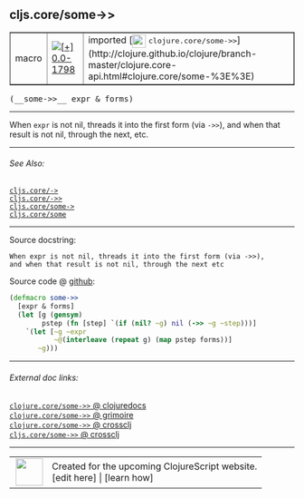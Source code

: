 ## cljs.core/some->>



 <table border="1">
<tr>
<td>macro</td>
<td><a href="https://github.com/cljsinfo/cljs-api-docs/tree/0.0-1798"><img valign="middle" alt="[+] 0.0-1798" title="Added in 0.0-1798" src="https://img.shields.io/badge/+-0.0--1798-lightgrey.svg"></a> </td>
<td>
imported [<img height="24px" valign="middle" src="http://i.imgur.com/1GjPKvB.png"> <samp>clojure.core/some->></samp>](http://clojure.github.io/clojure/branch-master/clojure.core-api.html#clojure.core/some-%3E%3E)
</td>
</tr>
</table>


 <samp>
(__some->>__ expr & forms)<br>
</samp>

---

When `expr` is not nil, threads it into the first form (via `->>`), and when
that result is not nil, through the next, etc.

---


###### See Also:

[`cljs.core/->`](cljs.core_-GT.md)<br>
[`cljs.core/->>`](cljs.core_-GTGT.md)<br>
[`cljs.core/some->`](cljs.core_some-GT.md)<br>
[`cljs.core/some`](cljs.core_some.md)<br>

---


Source docstring:

```
When expr is not nil, threads it into the first form (via ->>),
and when that result is not nil, through the next etc
```


Source code @ [github](https://github.com/clojure/clojure/blob/clojure-1.7.0-beta2/src/clj/clojure/core.clj#L7278-L7287):

```clj
(defmacro some->>
  [expr & forms]
  (let [g (gensym)
        pstep (fn [step] `(if (nil? ~g) nil (->> ~g ~step)))]
    `(let [~g ~expr
           ~@(interleave (repeat g) (map pstep forms))]
       ~g)))
```

<!--
Repo - tag - source tree - lines:

 <pre>
clojure @ clojure-1.7.0-beta2
└── src
    └── clj
        └── clojure
            └── <ins>[core.clj:7278-7287](https://github.com/clojure/clojure/blob/clojure-1.7.0-beta2/src/clj/clojure/core.clj#L7278-L7287)</ins>
</pre>

-->

---



###### External doc links:

[`clojure.core/some->>` @ clojuredocs](http://clojuredocs.org/clojure.core/some->>)<br>
[`clojure.core/some->>` @ grimoire](http://conj.io/store/v1/org.clojure/clojure/1.7.0-beta3/clj/clojure.core/some-%3E%3E/)<br>
[`clojure.core/some->>` @ crossclj](http://crossclj.info/fun/clojure.core/some-%3E%3E.html)<br>
[`cljs.core/some->>` @ crossclj](http://crossclj.info/fun/cljs.core/some-%3E%3E.html)<br>

---

 <table>
<tr><td>
<img valign="middle" align="right" width="48px" src="http://i.imgur.com/Hi20huC.png">
</td><td>
Created for the upcoming ClojureScript website.<br>
[edit here] | [learn how]
</td></tr></table>

[edit here]:https://github.com/cljsinfo/cljs-api-docs/blob/master/cljsdoc/cljs.core_some-GTGT.cljsdoc
[learn how]:https://github.com/cljsinfo/cljs-api-docs/wiki/cljsdoc-files

<!--

This information was too distracting to show to readers, but I'll leave it
commented here since it is helpful to:

- pretty-print the data used to generate this document
- and show how to retrieve that data



The API data for this symbol:

```clj
{:description "When `expr` is not nil, threads it into the first form (via `->>`), and when\nthat result is not nil, through the next, etc.",
 :ns "cljs.core",
 :name "some->>",
 :signature ["[expr & forms]"],
 :history [["+" "0.0-1798"]],
 :type "macro",
 :related ["cljs.core/->"
           "cljs.core/->>"
           "cljs.core/some->"
           "cljs.core/some"],
 :full-name-encode "cljs.core_some-GTGT",
 :source {:code "(defmacro some->>\n  [expr & forms]\n  (let [g (gensym)\n        pstep (fn [step] `(if (nil? ~g) nil (->> ~g ~step)))]\n    `(let [~g ~expr\n           ~@(interleave (repeat g) (map pstep forms))]\n       ~g)))",
          :title "Source code",
          :repo "clojure",
          :tag "clojure-1.7.0-beta2",
          :filename "src/clj/clojure/core.clj",
          :lines [7278 7287]},
 :full-name "cljs.core/some->>",
 :clj-symbol "clojure.core/some->>",
 :docstring "When expr is not nil, threads it into the first form (via ->>),\nand when that result is not nil, through the next etc"}

```

Retrieve the API data for this symbol:

```clj
;; from Clojure REPL
(require '[clojure.edn :as edn])
(-> (slurp "https://raw.githubusercontent.com/cljsinfo/cljs-api-docs/catalog/cljs-api.edn")
    (edn/read-string)
    (get-in [:symbols "cljs.core/some->>"]))
```

-->
